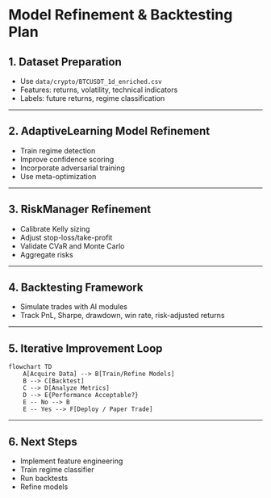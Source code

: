 # Model Refinement & Backtesting Plan

## 1. Dataset Preparation

- Use `data/crypto/BTCUSDT_1d_enriched.csv`
- Features: returns, volatility, technical indicators
- Labels: future returns, regime classification

---

## 2. AdaptiveLearning Model Refinement

- Train regime detection
- Improve confidence scoring
- Incorporate adversarial training
- Use meta-optimization

---

## 3. RiskManager Refinement

- Calibrate Kelly sizing
- Adjust stop-loss/take-profit
- Validate CVaR and Monte Carlo
- Aggregate risks

---

## 4. Backtesting Framework

- Simulate trades with AI modules
- Track PnL, Sharpe, drawdown, win rate, risk-adjusted returns

---

## 5. Iterative Improvement Loop

```mermaid
flowchart TD
    A[Acquire Data] --> B[Train/Refine Models]
    B --> C[Backtest]
    C --> D[Analyze Metrics]
    D --> E{Performance Acceptable?}
    E -- No --> B
    E -- Yes --> F[Deploy / Paper Trade]
```

---

## 6. Next Steps

- Implement feature engineering
- Train regime classifier
- Run backtests
- Refine models